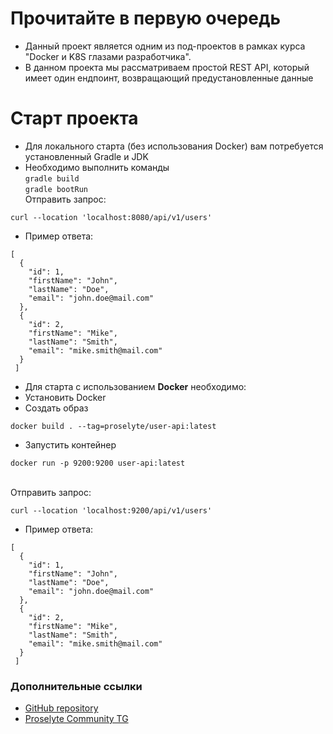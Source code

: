 # Прочитайте в первую очередь

* Данный проект является одним из под-проектов в рамках курса "Docker и K8S глазами разработчика".
* В данном проекта мы рассматриваем простой REST API, который имеет один ендпоинт, возвращающий предустановленные данные

# Старт проекта

* Для локального старта (без использования Docker) вам потребуется установленный Gradle и JDK
* Необходимо выполнить команды
  <br/>`gradle build`
  <br/>`gradle bootRun`
  <br/>Отправить запрос:

```
curl --location 'localhost:8080/api/v1/users'
```

* Пример ответа:

```
[
  {
    "id": 1,
    "firstName": "John",
    "lastName": "Doe",
    "email": "john.doe@mail.com"
  },
  {
    "id": 2,
    "firstName": "Mike",
    "lastName": "Smith",
    "email": "mike.smith@mail.com"
  }
 ]
```

* Для старта с использованием **Docker** необходимо:
* Установить Docker
* Создать образ

```
docker build . --tag=proselyte/user-api:latest
```

* Запустить контейнер

```
docker run -p 9200:9200 user-api:latest
```

<br/>Отправить запрос:

```
curl --location 'localhost:9200/api/v1/users'
```

* Пример ответа:

```
[
  {
    "id": 1,
    "firstName": "John",
    "lastName": "Doe",
    "email": "john.doe@mail.com"
  },
  {
    "id": 2,
    "firstName": "Mike",
    "lastName": "Smith",
    "email": "mike.smith@mail.com"
  }
 ]
```

### Дополнительные ссылки

* [GitHub repository](https://github.com/proselytear/usersapi)
* [Proselyte Community TG](https://t.me/pse_club)
